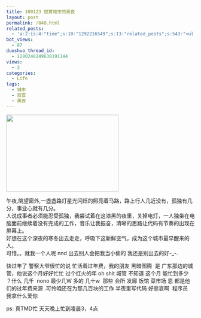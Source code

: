 ```yaml
---
title: 100123 寂寞城市的黑夜
layout: post
permalink: /840.html
related_posts:
  - 'a:2:{s:4:"time";s:10:"1292216549";s:13:"related_posts";s:543:"<ul class="related_post"><li><a href="http://blog.80aj.com/2010/05/11/100511-%e7%88%b1%e6%83%85%ef%bc%8c%e6%98%af%e5%a5%a2%e4%be%88%e5%93%81/" title="100511 爱情，是奢侈品">100511 爱情，是奢侈品</a></li><li><a href="http://blog.80aj.com/2009/11/07/%e7%88%b1%ef%bc%8c%e8%af%b7%e9%97%ae%e6%80%8e%e4%b9%88%e8%b5%b0%ef%bc%9f/" title="爱，请问怎么走？">爱，请问怎么走？</a></li><li><a href="http://blog.80aj.com/2009/10/12/%e6%85%a2%e7%83%ad%e5%9e%8b%e5%b0%8f%e5%a7%90/" title="慢热型">慢热型</a></li></ul>";}'
bot_views:
  - 87
duoshuo_thread_id:
  - 1280248249638191144
views:
  - 3
categories:
  - Life
tags:
  - 城市
  - 寂寞
  - 黑夜
---
```

[<img class="aligncenter size-full wp-image-841" title="123Z0b10A0-21L2" src="http://www.80aj.com/wp-content/uploads/2010/01/123Z0b10A0-21L2.gif" alt="" width="300" height="205" />][1]

午夜,眺望窗外,一盏盏路灯星光闪烁的照亮着马路，路上行人几近没有，孤独有几分，事业心就有几分。  
人说成事者必须能忍受孤独，我尝试着在这漆黑的夜里，关掉电灯，一人独坐在电脑面前继续着没有完成的工作，音乐让我振奋，清晰的思路让代码有节奏的出现在屏幕上。  
好想在这个深夜的寒冬出去走走，呼吸下这新鲜空气，成为这个城市最早醒来的人。  
可惜。。就我一个人呢 nnd 出去别人会把我当小偷的 我还是别出去的好-_-.

快过年了 警察大爷很忙的说 忙活着过年费，我的朋友 黑暗图腾  是 广东那边的城管，他说这个月好好忙忙 过个红火的年 oh shit 城管 不知道 这个月 能忙到多少 ？什么 几千  nono 最少几W 多的 几十w  那些 会所 发廊 饭馆 菜市场 恩 都是他们的过年费来源 .可怜咱还在为那几百块的工作 半夜里写代码 好悲哀啊  程序员  我拿什么爱你

ps: 真TMD忙 天天晚上忙到凌晨3，4点

 [1]: http://www.80aj.com/wp-content/uploads/2010/01/123Z0b10A0-21L2.gif